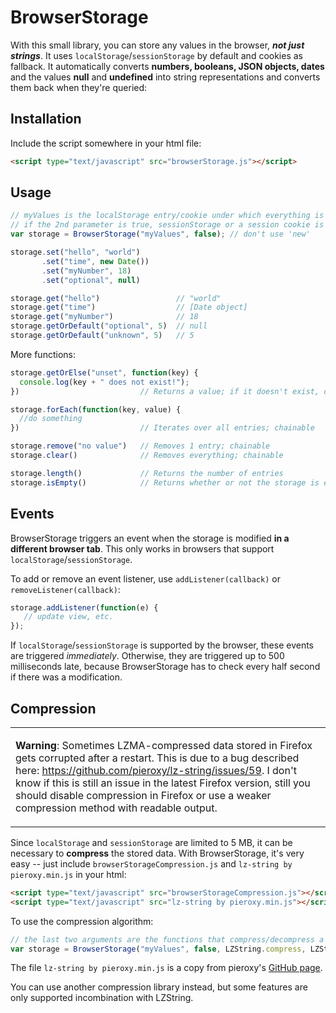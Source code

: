 # BrowserStorage
With this small library, you can store any values in the browser, ***not just strings***. It uses `localStorage`/`sessionStorage` by default and cookies as fallback. It automatically converts **numbers, booleans, JSON objects, dates** and the values **null** and **undefined** into string representations and converts them back when they're queried:

## Installation

Include the script somewhere in your html file:

```html
<script type="text/javascript" src="browserStorage.js"></script>
```

## Usage

```javascript
// myValues is the localStorage entry/cookie under which everything is stored.
// if the 2nd parameter is true, sessionStorage or a session cookie is used instead
var storage = BrowserStorage("myValues", false); // don't use 'new'

storage.set("hello", "world")
       .set("time", new Date())
       .set("myNumber", 18)
       .set("optional", null)

storage.get("hello")                 // "world"
storage.get("time")                  // [Date object]
storage.get("myNumber")              // 18
storage.getOrDefault("optional", 5)  // null
storage.getOrDefault("unknown", 5)   // 5
```

More functions:

```javascript
storage.getOrElse("unset", function(key) {
  console.log(key + " does not exist!");
})                           // Returns a value; if it doesn't exist, calls a function

storage.forEach(function(key, value) {
  //do something
})                           // Iterates over all entries; chainable

storage.remove("no value")   // Removes 1 entry; chainable
storage.clear()              // Removes everything; chainable

storage.length()             // Returns the number of entries
storage.isEmpty()            // Returns whether or not the storage is empty
```

## Events

BrowserStorage triggers an event when the storage is modified **in a different browser tab**. This only works in browsers that support `localStorage`/`sessionStorage`.

To add or remove an event listener, use `addListener(callback)` or `removeListener(callback)`:

```javascript
storage.addListener(function(e) {
   // update view, etc.
});
```

If `localStorage`/`sessionStorage` is supported by the browser, these events are triggered _immediately_. Otherwise, they are triggered up to 500 milliseconds late, because BrowserStorage has to check every half second if there was a modification.

## Compression

<table><tr><td>

**Warning**: Sometimes LZMA-compressed data stored in Firefox gets corrupted after a restart. This is due to a bug described here: https://github.com/pieroxy/lz-string/issues/59. I don't know if this is still an issue in the latest Firefox version, still you should disable compression in Firefox or use a weaker compression method with readable output.

</td></tr></table>

Since `localStorage` and `sessionStorage` are limited to 5 MB, it can be necessary to **compress** the stored data. With BrowserStorage, it's very easy -- just include `browserStorageCompression.js` and `lz-string by pieroxy.min.js` in your html:

```html
<script type="text/javascript" src="browserStorageCompression.js"></script>
<script type="text/javascript" src="lz-string by pieroxy.min.js"></script>
```

To use the compression algorithm:

```javascript
// the last two arguments are the functions that compress/decompress a string
var storage = BrowserStorage("myValues", false, LZString.compress, LZString.decompress);
```

The file `lz-string by pieroxy.min.js` is a copy from pieroxy's <a href="https://github.com/pieroxy/lz-string">GitHub page</a>.

You can use another compression library instead, but some features are only supported incombination with LZString.
